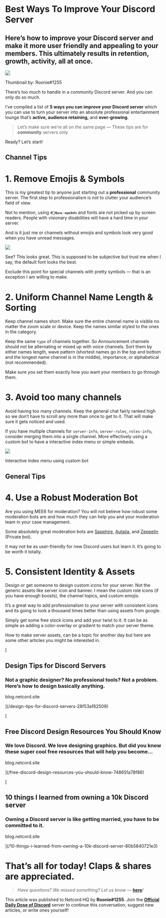 Best Ways To Improve Your Discord Server
========================================

Here’s how to improve your Discord server and make it more user friendly and appealing to your members. This ultimately results in retention, growth, activity, all at once.
----------------------------------------------------------------------------------------------------------------------------------------------------------------------------

![](https://miro.medium.com/max/1400/1*IIkC_j30U5eCVb1KRtU6lw.png)

Thumbnail by: Roonie#1255

There’s too much to handle in a community Discord server. And you can only do so much.

I’ve compiled a list of **5 ways you can improve your Discord server** which you can use to turn your server into an absolute professional entertainment lounge that’s **active, audience retaining,** and **ever-growing**.

> Let’s make sure we’re all on the same page — These tips are for **community** servers only

Ready? Let’s start!

Channel Tips
------------

1\. Remove Emojis & Symbols
===========================

This is my greatest tip to anyone just starting out a **professional** community server. The first step to professionalism is not to clutter your audience’s field of view.

Not to mention, using `#🌈𝖙𝖍𝖊𝖘𝖊-𝖘𝖞𝖒𝖇𝖔𝖑𝖘` and fonts are not picked up by screen readers. People with visionary disabilities will have a hard time in your server.

And is it just me or channels without emojis and symbols look very good when you have unread messages.

![](https://miro.medium.com/max/722/1*E9zaOFPclPux6kAmbVprmw.png)

See? This looks great. This is supposed to be subjective but trust me when I say, the default font looks the best.

Exclude this point for special channels with pretty symbols — that is an exception I am willing to make.

2\. Uniform Channel Name Length & Sorting
=========================================

Keep channel names short. Make sure the entire channel name is visible no matter the zoom scale or device. Keep the names similar styled to the ones in the category.

Keep the same `type` of channels together. So Announcement channels should not be alternating or mixed up with voice channels. Sort them by either names length, wave pattern (shortest names go in the top and bottom and the longest name channel is in the middle), importance, or alphabetical (not recommended).

Make sure you set them exactly how you want your members to go through them.

3\. Avoid too many channels
===========================

Avoid having too many channels. Keep the general chat fairly ranked high so we don’t have to scroll any more than once to get to it. That will make sure it gets noticed and used.

If you have multiple channels for `server-info`, `server-rules`, `roles-info`, consider merging them into a single channel. More effectively using a custom bot to have a interactive index menu or simple embeds.

![](https://miro.medium.com/max/1400/1*3pInurcH7JKatC6V1pfSbw.png)

Interactive Index menu using custom bot

General Tips
------------

4\. Use a Robust Moderation Bot
===============================

Are you using MEE6 for moderation? You will not believe how robust some moderation bots are and how much they can help you and your moderation team in your case management.

Some absolutely great moderation bots are [Sapphire,](https://sapph.xyz/) [Autajja,](https://auttaja.io/) and [Zeppelin](https://zeppelin.gg/) (Private bot).

It may not be as user-friendly for new Discord users but learn it. It’s going to be worth it totally.

5\. Consistent Identity & Assets
================================

Design or get someone to design custom icons for your server. Not the generic assets like server icon and banner. I mean the custom role icons (if you have enough boosts), the channel topics, and custom emojis.

It’s a great way to add professionalism to your server with consistent icons and its going to look a thousand times better than using assets from google.

Simply get some free stock icons and add your twist to it. It can be as simple as adding a color-overlay or gradient to match your server theme.

How to make server assets, can be a topic for another day but here are some other articles you might be interested in.

[

Design Tips for Discord Servers
-------------------------------

### Not a graphic designer? No professional tools? Not a problem. Here’s how to design basically anything.

blog.netcord.site



](/design-tips-for-discord-servers-28f53af82509)

[

Free Discord Design Resources You Should Know
---------------------------------------------

### We love Discord. We love designing graphics. But did you know these super cool free resources that will help you become…

blog.netcord.site



](/free-discord-design-resources-you-should-know-74865fa78f86)

[

10 things I learned from owning a 10k Discord server
----------------------------------------------------

### Owning a Discord server is like getting married, you have to be committed to it.

blog.netcord.site



](/10-things-i-learned-from-owning-a-10k-discord-server-80b5840721e3)

That’s all for today! Claps & shares are appreciated.
=====================================================

> _Have questions? We missed something? Let us know —_ [**here**](https://discord.gg/2uS39xhH)_!_

This article was published to Netcord HQ by **Roonie#1255**. Join the [**Official Daily Dose of Discord**](https://discord.gg/JjfYGRJ2NN) server to continue this conversation, suggest new articles, or write ones yourself!
